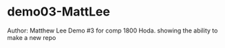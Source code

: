 # demo03-MattLee
Author: Matthew Lee
Demo #3 for comp 1800 Hoda.
showing the ability to make a new repo
